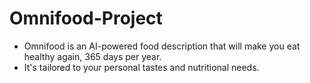 # Omnifood-Project
- Omnifood is an AI-powered food description that will make you eat healthy again, 365 days per year.
- It's tailored to your personal tastes and nutritional needs.
